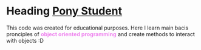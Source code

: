 # Heading [Pony Student](https://github.com/zazatargilide/PonyStudent)
This code was created for educational purposes.
Here I learn main bacis pronciples of <font color="violet">**object oriented programming**</font> and create methods to interact with objects :D
